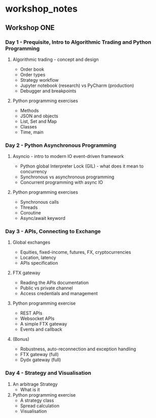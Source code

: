 # workshop_notes

## Workshop ONE

### Day 1 - Prequisite, Intro to Algorithmic Trading and Python Programming
1. Algorithmic trading - concept and design 
    * Order book
    * Order types
    * Strategy workflow
    * Jupyter notebook (research) vs PyCharm (production)
    * Debugger and breakpoints

2. Python programming exercises
    * Methods
    * JSON and objects
    * List, Set and Map
    * Classes
    * Time, main

### Day 2 - Python Asynchronous Programming
1. Asyncio - intro to modern IO event-driven framework  
    * Python global Interpreter Lock (GIL) - what does it mean to concurrency
    * Synchronous vs asynchronous programming
    * Concurrent programming with async IO
    
2. Python programming exercises
    * Synchronous calls
    * Threads 
    * Coroutine
    * Async/await keyword

### Day 3 - APIs, Connecting to Exchange 
1. Global exchanges
    * Equities, fixed-income, futures, FX, cryptocurrencies
    * Location, latency
    * APIs specification
2. FTX gateway
    * Reading the APIs documentation
    * Public vs private channel
    * Access credentials and management
3. Python programming exercise
    * REST APIs
    * Websocket APIs
    * A simple FTX gateway
    * Events and callback

4. (Bonus)
   * Robustness, auto-reconnection and exception handling
   * FTX gateway (full)
   * Dydx gateway (full)

### Day 4 - Strategy and Visualisation
1. An arbitrage Strategy
   * What is it
2. Python programming exercise
   * A strategy class
   * Spread calculation
   * Visualisation
